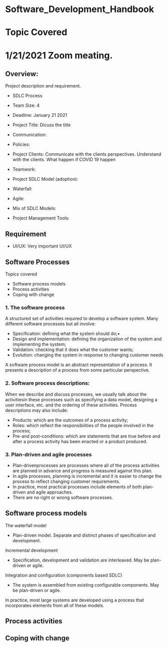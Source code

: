 # Software_Development_Handbook

# Topic Covered

# 1/21/2021 Zoom meating.

## Overview:

Project description and requirement. 
- SDLC Process

- Team Size: 4

- Deadline: January 21 2021

- Project Title: Dicuss the title

- Communication:
 - Policies: 
 - Project Clients: Communicate with the clients perspectives. Understand with the clients. What happen if COVID 19 happen
 - Teamwork: 

- Project SDLC Model (adoption): 
 - Waterfall:
 - Agile:
 - Mix of SDLC Models:

- Project Management Tools: 

## Requirement
 - UI/UX:
    Very important UI/UX

## Software Processes
Topics covered
- Software process models 
- Process activities
- Coping with change

### 1. The software process
A structured set of activities required to develop a software system.  Many different software processes but all involve:
 - Specification: defining what the system should do;▪
 - Design and implementation: defining the organization of the system and implementing the system;
 - Validation: checking that it does what the customer wants;
 - Evolution: changing the system in response to changing customer needs

A software process model is an abstract representation of a process. It presents a description of a process from some particular perspective.

### 2. Software process descriptions:
When we describe and discuss processes, we usually talk about the activitiesin these processes such as specifying a data model, designing a user interface, etc. and the ordering of these activities.
Process descriptions may also include:
 - Products: which are the outcomes of a process activity;
 - Roles: which reflect the responsibilities of the people involved in the process;
 - Pre-and post-conditions: which are statements that are true before and after a process activity has been enacted or a product produced. 

### 3. Plan-driven and agile processes
- Plan-drivenprocesses are processes where all of the process activities are planned in advance and progress is measured against this plan. 
- In agile processes, planning is incremental and it is easier to change the process to reflect changing customer requirements. 
- In practice, most practical processes include elements of both plan-driven and agile approaches. 
- There are no right or wrong software processes.

## Software process models
The waterfall model
 - Plan-driven model. Separate and distinct phases of specification and development.

Incremental development
 - Specification, development and validation are interleaved. May be plan-driven or agile.
 
Integration and configuration (components based SDLC)
 - The system is assembled from existing configurable components. May be plan-driven or agile.

In practice, most large systems are developed using a process that incorporates elements from all of these models.

## Process activities


## Coping with change


